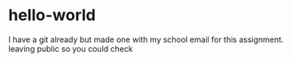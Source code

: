 # hello-world
I have a git already but made one with my school email for this assignment. leaving public so you could check
